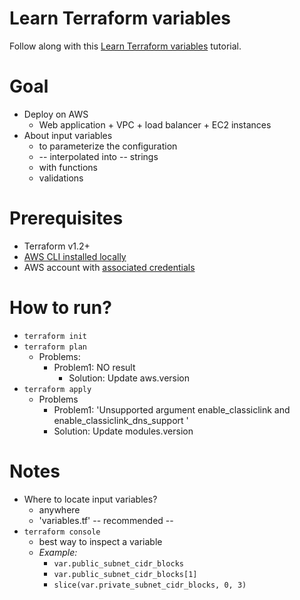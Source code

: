 # Learn Terraform variables
Follow along with this [Learn Terraform variables](https://developer.hashicorp.com/terraform/tutorials/configuration-language/variables) tutorial.


# Goal
* Deploy on AWS
  *  Web application + VPC + load balancer + EC2 instances
* About input variables
  * to parameterize the configuration
  * -- interpolated into -- strings
  * with functions
  * validations

# Prerequisites
* Terraform v1.2+
* [AWS CLI installed locally](https://docs.aws.amazon.com/cli/latest/userguide/getting-started-install.html)
* AWS account with [associated credentials](https://registry.terraform.io/providers/hashicorp/aws/latest/docs#authentication-and-configuration)

# How to run?
* `terraform init`
* `terraform plan`
  * Problems:
    * Problem1: NO result
      * Solution: Update aws.version
* `terraform apply`
  * Problems
    * Problem1: 'Unsupported argument enable_classiclink  and enable_classiclink_dns_support '
    * Solution: Update modules.version

# Notes
* Where to locate input variables?
  * anywhere
  * 'variables.tf' -- recommended --
* `terraform console`
  * best way to inspect a variable
  * _Example:_ 
    * `var.public_subnet_cidr_blocks`
    * `var.public_subnet_cidr_blocks[1]`
    * `slice(var.private_subnet_cidr_blocks, 0, 3)`